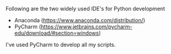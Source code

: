 Following are the two widely used IDE's for Python development
- Anaconda (https://www.anaconda.com/distribution/)
- PyCharm (https://www.jetbrains.com/pycharm-edu/download/#section=windows)

I've used PyCharm to develop all my scripts.
